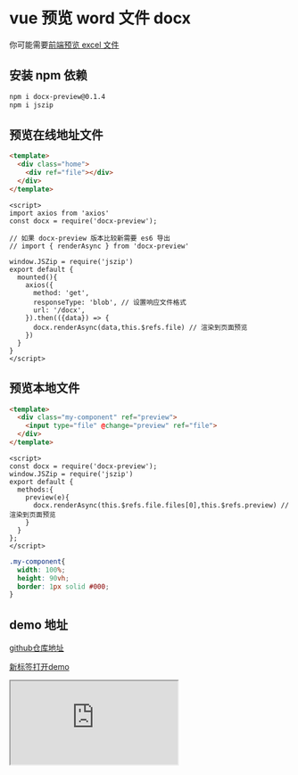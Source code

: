 # vue 预览 word 文件 docx

你可能需要[前端预览 excel 文件](./vue预览Excel表格.md)  

## 安装 npm 依赖

```bash
npm i docx-preview@0.1.4
npm i jszip
```

## 预览在线地址文件

<CodeGroup>
  <CodeGroupItem title="html">

```html
<template>
  <div class="home">
    <div ref="file"></div>
  </div>
</template>
```

  </CodeGroupItem>
  <CodeGroupItem title="vue" active>


``` vue
<script>
import axios from 'axios'
const docx = require('docx-preview');

// 如果 docx-preview 版本比较新需要 es6 导出
// import { renderAsync } from 'docx-preview'

window.JSZip = require('jszip')
export default {
  mounted(){
    axios({
      method: 'get',
      responseType: 'blob', // 设置响应文件格式
      url: '/docx',
    }).then(({data}) => {
      docx.renderAsync(data,this.$refs.file) // 渲染到页面预览
    })
  }
}
</script>
```

  </CodeGroupItem>
</CodeGroup>


## 预览本地文件
<CodeGroup>
  <CodeGroupItem title="html">

```html
<template>
  <div class="my-component" ref="preview">
    <input type="file" @change="preview" ref="file">
  </div>
</template>
```


  </CodeGroupItem>
  <CodeGroupItem title="vue" active>

```vue
<script>
const docx = require('docx-preview');
window.JSZip = require('jszip')
export default {
  methods:{
    preview(e){
      docx.renderAsync(this.$refs.file.files[0],this.$refs.preview) // 渲染到页面预览
    }
  }
};
</script>
```

  </CodeGroupItem>
  <CodeGroupItem title="css">

```css
.my-component{
  width: 100%;
  height: 90vh;
  border: 1px solid #000;
}
```

  </CodeGroupItem>
</CodeGroup>



## demo 地址

[github仓库地址](https://github.com/tomiaa12/wordPreview)

[新标签打开demo](https://word-preview.kuangyx.cn/#/)

<iframe src="https://word-preview.kuangyx.cn/#/" ></iframe>
